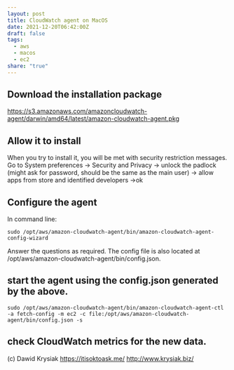 ```yaml
---
layout: post
title: CloudWatch agent on MacOS
date: 2021-12-20T06:42:00Z
draft: false
tags:
  - aws
  - macos
  - ec2
share: "true"
---
```




## Download the installation package
https://s3.amazonaws.com/amazoncloudwatch-agent/darwin/amd64/latest/amazon-cloudwatch-agent.pkg

## Allow it to install
When you try to install it, you will be met with security restriction messages.
Go to System preferences -> Security and Privacy -> unlock the padlock (might ask for password, should be the same as the main user) -> allow apps from store and identified developers ->ok

## Configure the agent
In command line:


```
sudo /opt/aws/amazon-cloudwatch-agent/bin/amazon-cloudwatch-agent-config-wizard
```

Answer the questions as required.
The config file is also located at /opt/aws/amazon-cloudwatch-agent/bin/config.json.

## start the agent using the config.json generated by the above.

```
sudo /opt/aws/amazon-cloudwatch-agent/bin/amazon-cloudwatch-agent-ctl -a fetch-config -m ec2 -c file:/opt/aws/amazon-cloudwatch-agent/bin/config.json -s
```

## check CloudWatch metrics for the new data.

(c) Dawid Krysiak https://itisoktoask.me/ http://www.krysiak.biz/